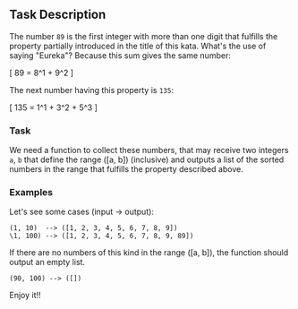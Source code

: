 ## Task Description

The number `89` is the first integer with more than one digit that fulfills the property partially introduced in the title of this kata. What's the use of saying "Eureka"? Because this sum gives the same number: 

\[ 89 = 8^1 + 9^2 \]

The next number having this property is `135`:

\[ 135 = 1^1 + 3^2 + 5^3 \]

### Task

We need a function to collect these numbers, that may receive two integers `a`, `b` that define the range \([a, b]\) (inclusive) and outputs a list of the sorted numbers in the range that fulfills the property described above.

### Examples

Let's see some cases (input -> output):
```
(1, 10)  --> ([1, 2, 3, 4, 5, 6, 7, 8, 9])
\1, 100) --> ([1, 2, 3, 4, 5, 6, 7, 8, 9, 89])
```
If there are no numbers of this kind in the range \([a, b]\), the function should output an empty list.
```
(90, 100) --> ([])
```
Enjoy it!!
